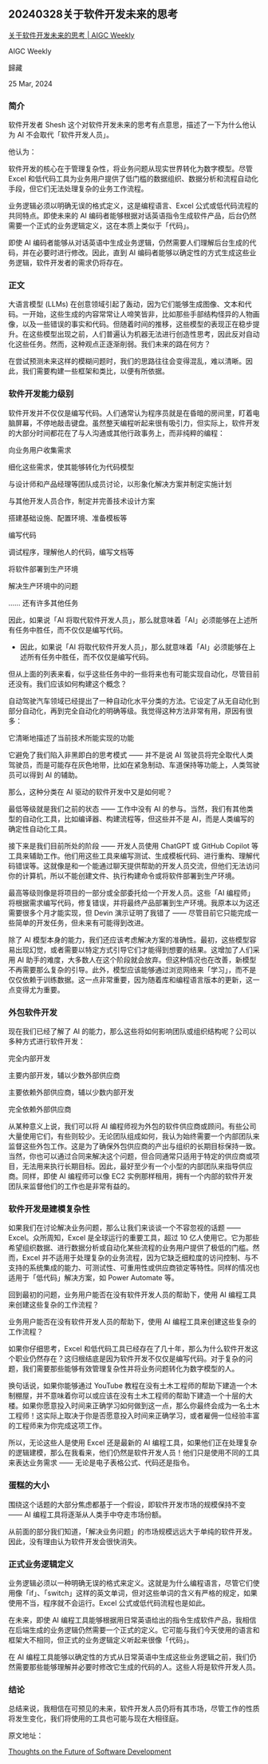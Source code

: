 ## 20240328关于软件开发未来的思考

[关于软件开发未来的思考 | AIGC Weekly](https://quail.ink/op7418/p/e585b3e4ba8ee8bdafe4bbb6e5bc80e58f91e69caae69da5e79a84e6809de88083)

AIGC Weekly

歸藏

25 Mar, 2024

### 简介

软件开发者 Shesh 这个对软件开发未来的思考有点意思，描述了一下为什么他认为 AI 不会取代「软件开发人员」。

他认为：

软件开发的核心在于管理复杂性，将业务问题从现实世界转化为数字模型。尽管 Excel 和低代码工具为业务用户提供了低门槛的数据组织、数据分析和流程自动化手段，但它们无法处理复杂的业务工作流程。

业务逻辑必须以明确无误的格式定义，这是编程语言、Excel 公式或低代码流程的共同特点。即使未来的 AI 编码者能够根据对话英语指令生成软件产品，后台仍然需要一个正式的业务逻辑定义，这在本质上类似于「代码」。

即使 AI 编码者能够从对话英语中生成业务逻辑，仍然需要人们理解后台生成的代码，并在必要时进行修改。因此，直到 AI 编码者能够以确定性的方式生成这些业务逻辑，软件开发者的需求仍将存在。

### 正文

大语言模型 (LLMs) 在创意领域引起了轰动，因为它们能够生成图像、文本和代码。一开始，这些生成的内容常常让人啼笑皆非，比如那些手部结构怪异的人物画像，以及一些错误的事实和代码。但随着时间的推移，这些模型的表现正在稳步提升。在这些模型出现之前，人们普遍认为机器无法进行创造性思考，因此反对自动化这些任务。然而，这种观点正逐渐削弱。我们未来的路在何方？

在尝试预测未来这样的模糊问题时，我们的思路往往会变得混乱，难以清晰。因此，我们需要构建一些框架和类比，以便有所依据。

### 软件开发能力级别

软件开发并不仅仅是编写代码。人们通常认为程序员就是在昏暗的房间里，盯着电脑屏幕，不停地敲击键盘。虽然整天编程听起来很有吸引力，但实际上，软件开发的大部分时间都花在了与人沟通或其他行政事务上，而非纯粹的编程：

向业务用户收集需求

细化这些需求，使其能够转化为代码模型

与设计师和产品经理等团队成员讨论，以形象化解决方案并制定实施计划

与其他开发人员合作，制定并完善技术设计方案

搭建基础设施、配置环境、准备模板等

编写代码

调试程序，理解他人的代码，编写文档等

将软件部署到生产环境

解决生产环境中的问题

…… 还有许多其他任务

因此，如果说「AI 将取代软件开发人员」，那么就意味着「AI」必须能够在上述所有任务中胜任，而不仅仅是编写代码。

- 因此，如果说「AI 将取代软件开发人员」，那么就意味着「AI」必须能够在上述所有任务中胜任，而不仅仅是编写代码。

但从上面的列表来看，似乎这些任务中的一些将来也有可能实现自动化，尽管目前还没有。我们应该如何构建这个概念？

自动驾驶汽车领域已经提出了一种自动化水平分类的方法。它设定了从无自动化到部分自动化，再到完全自动化的明确等级。我觉得这种方法非常有用，原因有很多：

它清晰地描述了当前技术所能实现的功能

它避免了我们陷入非黑即白的思考模式 —— 并不是说 AI 驾驶员将完全取代人类驾驶员，而是可能存在灰色地带，比如在紧急制动、车道保持等功能上，人类驾驶员可以得到 AI 的辅助。

那么，这种分类在 AI 驱动的软件开发中又是如何呢？

最低等级就是我们之前的状态 —— 工作中没有 AI 的参与。当然，我们有其他类型的自动化工具，比如编译器、构建流程等，但这些并不是 AI，而是人类编写的确定性自动化工具。

接下来是我们目前所处的阶段 —— 开发人员使用 ChatGPT 或 GitHub Copilot 等工具来辅助工作。他们用这些工具来编写测试、生成模板代码、进行重构、理解代码错误等。这就像是和一个能通过聊天提供帮助的开发人员交流，但他们无法访问你的计算机，所以不能创建文件、执行构建命令或将软件部署到生产环境。

最高等级则像是将项目的一部分或全部委托给一个开发人员。这些「AI 编程师」将根据需求编写代码，修复错误，并将最终产品部署到生产环境。我原本以为这还需要很多个月才能实现，但 Devin 演示证明了我错了 —— 尽管目前它只能完成一些简单的开发任务，但未来有可能得到改进。

除了 AI 模型本身的能力，我们还应该考虑解决方案的准确性。最初，这些模型容易出现幻觉，或者需要以特定方式引导它们才能得到想要的结果。这增加了人们采用 AI 助手的难度，大多数人在这个阶段就会放弃。但这种情况也在改善，新模型不再需要那么复杂的引导。此外，模型应该能够通过浏览网络来「学习」，而不是仅仅依赖于训练数据。这一点非常重要，因为随着库和编程语言版本的更新，这一点变得尤为重要。

### 外包软件开发

现在我们已经了解了 AI 的能力，那么这些将如何影响团队或组织结构呢？公司以多种方式进行软件开发：

完全内部开发

主要内部开发，辅以少数外部供应商

主要依赖外部供应商，辅以少数内部开发

完全依赖外部供应商

从某种意义上说，我们可以将 AI 编程师视为外包的软件供应商或顾问。有些公司大量使用它们，有些则较少。无论团队组成如何，我认为始终需要一个内部团队来监督这些外包工作。这是为了确保外包供应商的产出与组织的长期目标保持一致。当然，你也可以通过合同来解决这个问题，但合同通常只适用于特定的供应商或项目，无法用来执行长期目标。因此，最好至少有一个小型的内部团队来指导供应商。同样，即使 AI 编程师可以像 EC2 实例那样租用，拥有一个内部的软件开发团队来监督他们的工作也是非常有益的。

### 软件开发是建模复杂性

如果我们在讨论解决业务问题，那么让我们来谈谈一个不容忽视的话题 —— Excel。众所周知，Excel 是全球运行的重要工具，超过 10 亿人使用它。它为那些希望组织数据、进行数据分析或自动化某些流程的业务用户提供了极低的门槛。然而，Excel 并不适用于处理复杂的业务流程，因为它缺乏细粒度的访问控制、与不支持的系统集成的能力、可测试性、可重用性或供应商锁定等特性。同样的情况也适用于「低代码」解决方案，如 Power Automate 等。

回到最初的问题，业务用户能否在没有软件开发人员的帮助下，使用 AI 编程工具来创建这些复杂的工作流程？

业务用户能否在没有软件开发人员的帮助下，使用 AI 编程工具来创建这些复杂的工作流程？

如果你仔细思考，Excel 和低代码工具已经存在了几十年，那么为什么软件开发这个职业仍然存在？这归根结底是因为软件开发不仅仅是编写代码。对于复杂的问题，我们需要那些能够有效管理复杂性并将业务问题转化为数字模型的人。

换句话说，如果你能够通过 YouTube 教程在没有土木工程师的帮助下建造一个木制棚屋，并不意味着你可以或应该在没有土木工程师的帮助下建造一个十层的大楼。如果你愿意投入时间来正确学习如何做到这一点，那么你最终会成为一名土木工程师！这实际上取决于你是否愿意投入时间来正确学习，或者雇佣一位经验丰富的工程师来为你完成这项工作。

所以，无论这些人是使用 Excel 还是最新的 AI 编程工具，如果他们正在处理复杂的逻辑建模，那么在我看来，他们仍然是软件开发人员！他们只是使用不同的工具来表达业务需求 —— 无论是电子表格公式、代码还是指令。

### 蛋糕的大小

围绕这个话题的大部分焦虑都基于一个假设，即软件开发市场的规模保持不变 —— AI 编程工具将逐渐从人类手中夺走市场份额。

从前面的部分我们知道，「解决业务问题」的市场规模远远大于单纯的软件开发。因此，没有理由认为软件开发会很快消失。

### 正式业务逻辑定义

业务逻辑必须以一种明确无误的格式来定义。这就是为什么编程语言，尽管它们使用像「if」、「switch」这样的英文单词，但对这些单词的含义有严格的规定，如果使用不当，程序就不会运行。Excel 公式或低代码流程也是如此。

在未来，即使 AI 编程工具能够根据用日常英语给出的指令生成软件产品，我相信在后端生成的业务逻辑仍然需要一个正式的定义。它可能与我们今天使用的语言和框架大不相同，但正式的业务逻辑定义听起来很像「代码」。

在 AI 编程工具能够以确定性的方式从日常英语中生成这些业务逻辑之前，我们仍然需要那些能够理解并必要时修改它生成的代码的人。这些人将是软件开发人员。

### 结论

总结来说，我相信在可预见的未来，软件开发人员仍将有其市场，尽管工作的性质将发生变化，我们将使用的工具也可能与现在大相径庭。

原文地址：

[Thoughts on the Future of Software Development](https://www.sheshbabu.com/posts/thoughts-on-the-future-of-software-development/)